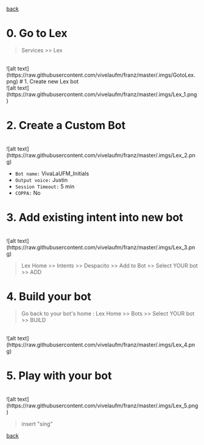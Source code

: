 [back](../README.md)

# 0. Go to Lex 

> Services >> Lex 

<br>
![alt text](https://raw.githubusercontent.com/vivelaufm/franz/master/.imgs/GotoLex.png)
# 1. Create new Lex bot
<br>
![alt text](https://raw.githubusercontent.com/vivelaufm/franz/master/.imgs/Lex_1.png)

# 2. Create a Custom Bot 
<br>
![alt text](https://raw.githubusercontent.com/vivelaufm/franz/master/.imgs/Lex_2.png)

- `Bot name:` VivaLaUFM_Initials
- `Output voice:` Justin
- `Session Timeout:` 5 min
- `COPPA:` No

# 3. Add existing intent into new bot

<br>
![alt text](https://raw.githubusercontent.com/vivelaufm/franz/master/.imgs/Lex_3.png)

> Lex Home >> Intents >> Despacito >> Add to Bot >> Select YOUR bot >>  ADD


# 4. Build your bot
> Go back to your bot's home : Lex Home >> Bots >> Select YOUR bot >> BUILD
<br>
![alt text](https://raw.githubusercontent.com/vivelaufm/franz/master/.imgs/Lex_4.png)


# 5. Play with your bot
<br>
![alt text](https://raw.githubusercontent.com/vivelaufm/franz/master/.imgs/Lex_5.png)

> insert "sing"

[back](../README.md)
